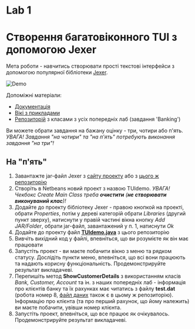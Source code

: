 ﻿# Lab 1
# Створення багатовіконного TUI з допомогою Jexer
Мета роботи - навчитись створювати прості текстові інтерфейси з допомогою популярної бібліотеки [Jexer](https://gitlab.com/klamonte/jexer).

![Demo](https://github.com/liketaurus/TUI-Labs/blob/master/Lab%201%20-TUI/TUI-Lab-1.PNG)

Допоміжні матеріали:
 - [Документація](https://jexer.sourceforge.io/apidocs/api/overview-summary.html)
 - [Вікі з прикладами](https://gitlab.com/klamonte/jexer/wikis/home)
 - [Репозиторій](https://github.com/liketaurus/OOP-JAVA) з класами з усіх попередніх лаб (завдання 'Banking')

Ви можете обрати завдання на бажану оцінку - три, чотири або п'ять. *УВАГА! Завдання "на чотири" та "на п'ять" потребують виконання завдання "на три"!*
## На "п'ять"
1. Завантажте jar-файл Jexer з [cайту проекту](https://sourceforge.net/projects/jexer/files/latest/download) або з [цього ж репозиторію](https://github.com/liketaurus/TUI-Labs/blob/master/jars/jexer-0.3.0.jar)
2. Створіть в Netbeans новий проект з назвою TUIdemo. *УВАГА! Чекбокс *Create Main Class* треба **очистити** (**не створювати виконуваний клас**)!*
3. Додайте до проекту бібліотеку Jexer - правою кнопкой на проекті, обрати *Properties*, потім у дереві категорій обрати *Libraries* (другий пункт зверху), натиснути у правій частині вікна кнопку *Add JAR/Folder*, обрати jar-файл, завантажений у п. 1, натиснути *Ok*
4. Додайте до проекту файл **[TUIdemo.java](https://github.com/liketaurus/TUI-Labs/blob/master/Lab%201%20-TUI/TUIdemo.java)** з цього репозиторію
5. Вивчіть вихідний код у файлі, впевніться, що ви розумієте як він має працювати
6. Запустіть проект - ви маєте побачити вікно з меню та рядком статусу. Дослідіть пункти меню, впевніться, що всі вони працюють та надають корисну функціональність. Продемонстрируйте результат викладачеві.
7. Перепишіть метод **ShowCustomerDetails** з використанням класів *Bank, Customer, Account* та ін. з наших попередніх лаб - інформація про клієнтів банку та їх рахунках має читатись з файлу **test.dat** (робота номер 8, [файл даних](https://github.com/liketaurus/TUI-Labs/blob/master/data/test.dat) також є в цьому ж репозиторію). Інформацію про клієнта (та про перший рахунок, що йому належить) ви маєте побачити, увівши номер клієнта.
8. Запустіть проект, впевніться, що все працює як очікувалось. Продемонстрируйте результат викладачеві.


